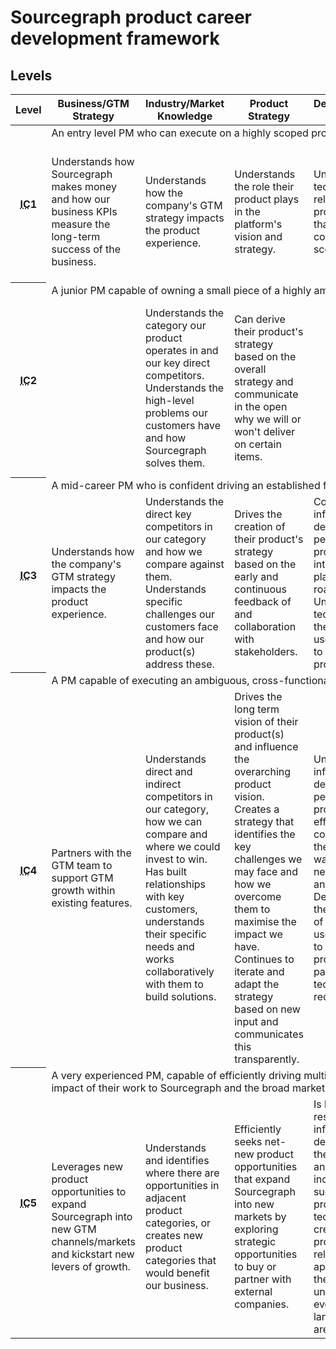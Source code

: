 # Sourcegraph product career development framework

## Levels

<style>
  .container {
    --width: var(--container-width);
  }
</style>

<table class="levels-table">

  <thead>
    <tr>
      <th scope="col">Level</th>
      <th scope="col" class="category-title">Business/GTM Strategy</th>
      <th scope="col" class="category-title">Industry/Market Knowledge</th>
      <th scope="col" class="category-title">Product Strategy</th>
      <th scope="col" class="category-title">Developer/Technical Intuition</th>
      <th scope="col" class="category-title">Maximizing Impact</th>
      <th scope="col" class="category-title">Data-Driven</th>
      <th scope="col" class="category-title">Collaboration</th>
      <th scope="col" class="category-title">Mentorship and Coaching</th>
    </tr>
  </thead>

  <tbody>
    <!-- IC1 -->
    <tr>
      <th id="ic1" scope="row" rowspan="3" class="level"><a class="anchor" href="#ic1"></a><abbr title="Individual Contributor">IC</abbr>1</th>
    </tr>
    <tr>
      <td class="level-summary" colspan="8">
        An entry level PM who can execute on a highly scoped problem with strong support from engineering counterparts; an Associate PM.
      </td>
    </tr>
    <tr class="behaviors-row">
      <td class="behaviors">
        Understands how Sourcegraph makes money and how our business KPIs measure the long-term success of the business.
      </td>
      <td class="behaviors">
        Understands how the company's GTM strategy impacts the product experience.
      </td>
      <td class="behaviors">
        Understands the role their product plays in the platform's vision and strategy.
      </td>
      <td class="behaviors">
        Understands the technical constraints related to their product and uses that knowledge to correctly plan and scope their roadmap.
      </td>
      <td class="behaviors">
        Defines goals, leads their team in prioritizing our work, and works with their team to execute tactically.
      </td>
      <td class="behaviors">
        Understands the problem we are trying to solve based on existing research and can articulate this to others.
      </td>
      <td class="behaviors">
        Conducts team meetings in a way that fosters effective team collaboration.
      </td>
      <td class="behaviors"></td>
    </tr>
    <!-- IC2 -->
    <tr>
      <th id="ic2" scope="row" rowspan="3" class="level"><a class="anchor" href="#ic2"></a><abbr title="Individual Contributor">IC</abbr>2</th>
    </tr>
    <tr>
      <td class="level-summary" colspan="8">
        A junior PM capable of owning a small piece of a highly ambiguous project that impacts a specific feature within Sourcegraph.
      </td>
    </tr>
    <tr class="behaviors-row">
      <td class="behaviors"></td>
      <td class="behaviors">
        Understands the category our product operates in and our key direct competitors. Understands the high-level problems our customers have and how Sourcegraph solves them.
      </td>
      <td class="behaviors">
        Can derive their product's strategy based on the overall strategy and communicate in the open why we will or won't deliver on certain items.
      </td>
      <td class="behaviors"></td>
      <td class="behaviors">
        Incorporates user research, market/industry knowledge, and business goals in their prioritization of discovery and delivery efforts.
      </td>
      <td class="behaviors">
        Understands the problem we are trying to solve and what information we'd need to validate it. Knows how to measure the success of an initiative.
      </td>
      <td class="behaviors">
        Frequently shares work-in-progress and present updates on their product to everyone in the company.
      </td>
      <td class="behaviors"></td>
    </tr>
    <!-- IC3 -->
    <tr>
      <th id="ic3" scope="row" rowspan="3" class="level"><a class="anchor" href="#ic3"></a><abbr title="Individual Contributor">IC</abbr>3</th>
    </tr>
    <tr>
      <td class="level-summary" colspan="8">
        A mid-career PM who is confident driving an established feature or product from beginning to end.
      </td>
    </tr>
    <tr class="behaviors-row">
      <td class="behaviors">
        Understands how the company's GTM strategy impacts the product experience.
      </td>
      <td class="behaviors">
        Understands the direct key competitors in our category and how we compare against them. Understands specific challenges our customers face and how our product(s) address these.
      </td>
      <td class="behaviors">
        Drives the creation of their product's strategy based on the early and continuous feedback of and collaboration with stakeholders.
      </td>
      <td class="behaviors">
        Considers how influential devs and dev communities will perceive their product and take that into account when planning their roadmap. Understands the technical aspects of their product and uses that knowledge to create a better product.
      </td>
      <td class="behaviors">
        With a scoped problem, is able to drive the creation and launch of an experience by working cross-team (i.e. product marketing) to create shared outcomes.
      </td>
      <td class="behaviors">
        Understands the pros/cons of different research techniques and knows what to use to solve a particular question.
      </td>
      <td class="behaviors">
        Is familiar with other teams' work and how it relates to their team's work. Works collaboratively with other teams when responsibilities overlap.
      </td>
      <td class="behaviors">
        Recognizes their skill/knowledge gaps and seeks out mentors who can help them grow.
      </td>
    </tr>
    <!-- IC4 -->
    <tr>
      <th id="ic4" scope="row" rowspan="3" class="level"><a class="anchor" href="#ic4"></a><abbr title="Individual Contributor">IC</abbr>4</th>
    </tr>
    <tr>
      <td class="level-summary" colspan="8">
        A PM capable of executing an ambiguous, cross-functional project to completion that shapes the future of Sourcegraph’s business; a Senior PM.
      </td>
    </tr>
    <tr class="behaviors-row">
      <td class="behaviors">
        Partners with the GTM team to support GTM growth within existing features.
      </td>
      <td class="behaviors">
        Understands direct and indirect competitors in our category, how we can compare and where we could invest to win. Has built relationships with key customers, understands their specific needs and works collaboratively with them to build solutions.
      </td>
      <td class="behaviors">
        Drives the long term vision of their product(s) and influence the overarching product vision. Creates a strategy that identifies the key challenges we may face and how we overcome them to maximise the impact we have. Continues to iterate and adapt the strategy based on new input and communicates this transparently.
      </td>
      <td class="behaviors">
        Understands how influential devs and dev communities will perceive their product, and effectively communicates with them directly in a way that gains us new knowledge and/or respect. Deeply understands the technical aspects of their product and uses that knowledge to create a better product that meets particularly complex technical requirements.
      </td>
      <td class="behaviors">
        Given a rough direction based on critical business needs, can create the right outcome, based on an understanding of the market and customer.
      </td>
      <td class="behaviors">
        Is able to clearly define research questions and leverage multiple research methods to gather sufficient data to answer their question.
      </td>
      <td class="behaviors">
        Leads cross-functional collaboration to deliver outcomes that improve user experience. Teams recognize how they create and communicate their strategy and apply it with their teams.
      </td>
      <td class="behaviors">
        Actively serves as a mentor to a team member working on a project related to their own.
      </td>
    </tr>
    <!-- IC5 -->
    <tr>
      <th id="ic5" scope="row" rowspan="3" class="level"><a class="anchor" href="#ic5"></a><abbr title="Individual Contributor">IC</abbr>5</th>
    </tr>
    <tr>
      <td class="level-summary" colspan="8">
        A very experienced PM, capable of efficiently driving multiple cross-functional projects in a highly autonomous way while understanding the impact of their work to Sourcegraph and the broad market as a whole; a Staff PM.
      </td>
    </tr>
    <tr class="behaviors-row">
      <td class="behaviors">
        Leverages new product opportunities to expand Sourcegraph into new GTM channels/markets and kickstart new levers of growth.
      </td>
      <td class="behaviors">
        Understands and identifies where there are opportunities in adjacent product categories, or creates new product categories that would benefit our business.
      </td>
      <td class="behaviors">
        Efficiently seeks net-new product opportunities that expand Sourcegraph into new markets by exploring strategic opportunities to buy or partner with external companies.
      </td>
      <td class="behaviors">
        Is known and respected by influential devs and dev communities in their product area, and us that to increase the odds of success for their product. Uses their technical intuition to create a better product in ways that rely on brand new approaches and/or their nuanced understanding of the evolving technical landscape of product area.
      </td>
      <td class="behaviors">
        Is able to efficiently execute cross-Sourcegraph efforts in highly ambiguous and often risky projects for Sourcegraph.
      </td>
      <td class="behaviors">
        Is able to clearly define research questions, leverage multiple research methods and define net-new methods when required.
      </td>
      <td class="behaviors">
        The business depends on them to successfully manage cross-functional initiatives.
      </td>
      <td class="behaviors">
        Actively serves as mentors to junior team members and other less experienced PMs.
      </td>
    </tr>
  </tbody>
</table>
